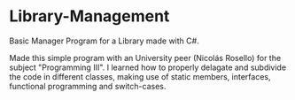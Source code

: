 # Library-Management
Basic Manager Program for a Library made with C#.

Made this simple program with an University peer (Nicolás Rosello) for the subject "Programming III". I learned how to properly delagate and subdivide the code in different classes, making use of static members, interfaces, functional programming and switch-cases.
